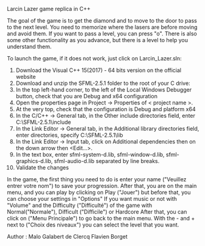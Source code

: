 Larcin Lazer game replica in C++

The goal of the game is to get the diamond and to move to the door to pass to the next level.
You need to memorize where the lasers are before moving and avoid them.
If you want to pass a level, you can press "o".
There is also some other functionality as you advance, but there is a level to help you understand them.

To launch the game, if it does not work, just click on Larcin_Lazer.sln:

1. Download the Visual C++ 15(2017) - 64 bits version on the official website
2. Download and unzip the SFML-2.5.1 folder to the root of your C drive:
3. In the top left-hand corner, to the left of the Local Windows Debugger button, check that you are
Debug and x64 configuration
4. Open the properties page in Project -> Properties of < project name >.
5. At the very top, check that the configuration is Debug and platform x64
6. In the C/C++ -> General tab, in the Other include directories field, enter C:\SFML-2.5.1\include
7. In the Link Editor -> General tab, in the Additional library directories field, enter directories, specify C:\SFML-2.5.1\lib
8. In the Link Editor -> Input tab, click on Additional dependencies then on the down arrow then <Edit...>.
9. In the text box, enter sfml-system-d.lib, sfml-window-d.lib, sfml-graphics-d.lib, sfml-audio-d.lib separated by line breaks.
10. Validate the changes

In the game, the first thing you need to do is enter your name ("Veuillez entrer votre nom") to save your progression.
After that, you are on the main menu, and you can play by clicking on Play ("Jouer") but before that, you can choose your settings in "Options" 
If you want music or not with "Volume" and the Difficulty ("Difficulté") of the game with Normal("Normale"), Difficult ("Difficile") or Hardcore 
After that, you can click on ("Menu Principale") to go back to the main menu.
With the - and + next to ("Choix des niveaux") you can select the level that you want.

Author : 
Malo Galabert de Clercq
Flavien Borget
